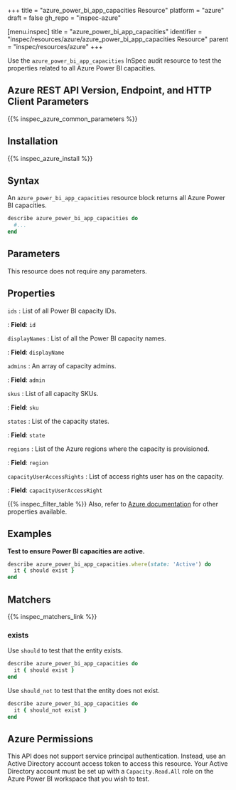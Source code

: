 +++
title = "azure_power_bi_app_capacities Resource"
platform = "azure"
draft = false
gh_repo = "inspec-azure"

[menu.inspec]
title = "azure_power_bi_app_capacities"
identifier = "inspec/resources/azure/azure_power_bi_app_capacities Resource"
parent = "inspec/resources/azure"
+++

Use the `azure_power_bi_app_capacities` InSpec audit resource to test the properties related to all Azure Power BI capacities.

## Azure REST API Version, Endpoint, and HTTP Client Parameters

{{% inspec_azure_common_parameters %}}

## Installation

{{% inspec_azure_install %}}

## Syntax

An `azure_power_bi_app_capacities` resource block returns all Azure Power BI capacities.

```ruby
describe azure_power_bi_app_capacities do
  #...
end
```

## Parameters

This resource does not require any parameters.

## Properties

`ids`
: List of all Power BI capacity IDs.

: **Field**: `id`

`displayNames`
: List of all the Power BI capacity names.

: **Field**: `displayName`

`admins`
: An array of capacity admins.

: **Field**: `admin`

`skus`
: List of all capacity SKUs.

: **Field**: `sku`

`states`
: List of the capacity states.

: **Field**: `state`

`regions`
: List of the Azure regions where the capacity is provisioned.

: **Field**: `region`

`capacityUserAccessRights`
: List of access rights user has on the capacity.

: **Field**: `capacityUserAccessRight`

{{% inspec_filter_table %}}
Also, refer to [Azure documentation](https://docs.microsoft.com/en-us/rest/api/power-bi/capacities/get-capacities) for other properties available.

## Examples

**Test to ensure Power BI capacities are active.**

```ruby
describe azure_power_bi_app_capacities.where(state: 'Active') do
  it { should exist }
end
```

## Matchers

{{% inspec_matchers_link %}}

### exists

Use `should` to test that the entity exists.

```ruby
describe azure_power_bi_app_capacities do
  it { should exist }
end
```

Use `should_not` to test that the entity does not exist.

```ruby
describe azure_power_bi_app_capacities do
  it { should_not exist }
end
```

## Azure Permissions

This API does not support service principal authentication. Instead, use an Active Directory account access token to access this resource.
Your Active Directory account must be set up with a `Capacity.Read.All` role on the Azure Power BI workspace that you wish to test.
